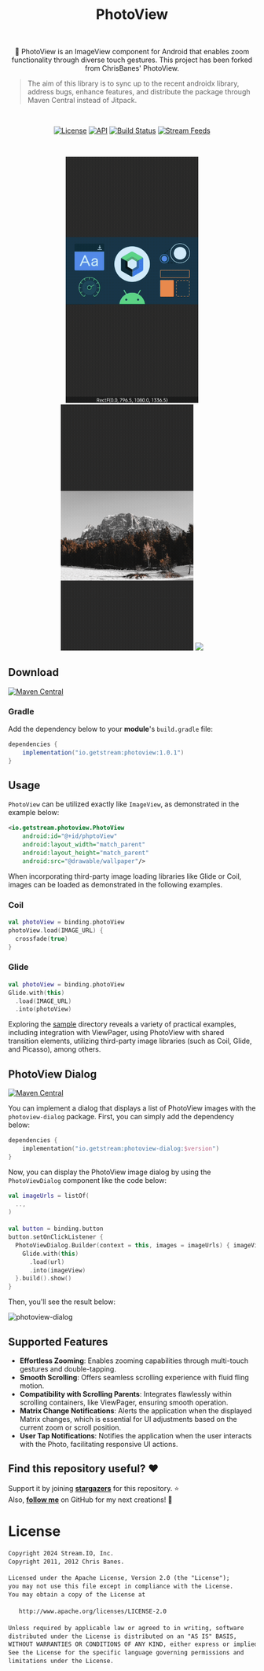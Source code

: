 <h1 align="center">PhotoView</h1></br>

<p align="center">
🌇 PhotoView is an ImageView component for Android that enables zoom functionality through diverse touch gestures. This project has been forked from ChrisBanes' PhotoView.
</p>

> The aim of this library is to sync up to the recent androidx library, address bugs, enhance features, and distribute the package through Maven Central instead of Jitpack.

</br>
<p align="center">
  <a href="https://opensource.org/licenses/Apache-2.0"><img alt="License" src="https://img.shields.io/badge/License-Apache%202.0-blue.svg"/></a>
  <a href="https://android-arsenal.com/api?level=21"><img alt="API" src="https://img.shields.io/badge/API-21%2B-brightgreen.svg?style=flat"/></a>
  <a href="https://github.com/GetStream/photoview-android/actions/workflows/android.yml"><img alt="Build Status" src="https://github.com/GetStream/photoview-android/actions/workflows/android.yml/badge.svg"/></a>
  <a href="https://getstream.io"><img src="https://img.shields.io/endpoint?url=https://gist.githubusercontent.com/HayesGordon/e7f3c4587859c17f3e593fd3ff5b13f4/raw/11d9d9385c9f34374ede25f6471dc743b977a914/badge.json" alt="Stream Feeds"></a>
</p><br>

<p align="center">
<img src="preview/preview0.gif" width="270"/>
<img src="preview/preview1.gif" width="270"/>
<img src="preview/preview2.gif" width="252"/>
</p>

## Download
[![Maven Central](https://img.shields.io/maven-central/v/io.getstream/photoview.svg?label=Maven%20Central)](https://central.sonatype.com/artifact/io.getstream/photoview)

### Gradle

Add the dependency below to your **module**'s `build.gradle` file:

```gradle
dependencies {
    implementation("io.getstream:photoview:1.0.1")
}
```

## Usage

`PhotoView` can be utilized exactly like `ImageView`, as demonstrated in the example below:

```xml
<io.getstream.photoview.PhotoView
    android:id="@+id/phptoView"
    android:layout_width="match_parent"
    android:layout_height="match_parent"
    android:src="@drawable/wallpaper"/>
```

When incorporating third-party image loading libraries like Glide or Coil, images can be loaded as demonstrated in the following examples.

### Coil

```kotlin
val photoView = binding.photoView
photoView.load(IMAGE_URL) {
  crossfade(true)
}
```

### Glide

```kotlin
val photoView = binding.photoView
Glide.with(this)
  .load(IMAGE_URL)
  .into(photoView)
```

Exploring the [sample](https://github.com/GetStream/photoview-android/tree/main/sample) directory reveals a variety of practical examples, including integration with ViewPager, using PhotoView with shared transition elements, utilizing third-party image libraries (such as Coil, Glide, and Picasso), among others.

## PhotoView Dialog

[![Maven Central](https://img.shields.io/maven-central/v/io.getstream/photoview.svg?label=Maven%20Central)](https://central.sonatype.com/artifact/io.getstream/photoview)

You can implement a dialog that displays a list of PhotoView images with the `photoview-dialog` package. First, you can simply add the dependency below:


```kotlin
dependencies {
    implementation("io.getstream:photoview-dialog:$version")
}
````

Now, you can display the PhotoView image dialog by using the `PhotoViewDialog` component like the code below:

```kotlin
val imageUrls = listOf(
  ..,
)

val button = binding.button
button.setOnClickListener {
  PhotoViewDialog.Builder(context = this, images = imageUrls) { imageView, url ->
    Glide.with(this)
      .load(url)
      .into(imageView)
  }.build().show()
}
```

Then, you'll see the result below:

![photoview-dialog](preview/preview2.gif)


## Supported Features

- **Effortless Zooming**: Enables zooming capabilities through multi-touch gestures and double-tapping.
- **Smooth Scrolling**: Offers seamless scrolling experience with fluid fling motion.
- **Compatibility with Scrolling Parents**: Integrates flawlessly within scrolling containers, like ViewPager, ensuring smooth operation.
- **Matrix Change Notifications**: Alerts the application when the displayed Matrix changes, which is essential for UI adjustments based on the current zoom or scroll position.
- **User Tap Notifications**: Notifies the application when the user interacts with the Photo, facilitating responsive UI actions.

## Find this repository useful? :heart:

Support it by joining __[stargazers](https://github.com/skydoves/FlexibleBottomSheet/stargazers)__ for this repository. :star: <br>
Also, __[follow me](https://github.com/skydoves)__ on GitHub for my next creations! 🤩

# License
```xml
Copyright 2024 Stream.IO, Inc.
Copyright 2011, 2012 Chris Banes.

Licensed under the Apache License, Version 2.0 (the "License");
you may not use this file except in compliance with the License.
You may obtain a copy of the License at

   http://www.apache.org/licenses/LICENSE-2.0

Unless required by applicable law or agreed to in writing, software
distributed under the License is distributed on an "AS IS" BASIS,
WITHOUT WARRANTIES OR CONDITIONS OF ANY KIND, either express or implied.
See the License for the specific language governing permissions and
limitations under the License.
```
